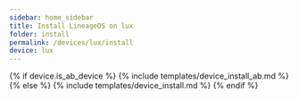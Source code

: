 ```yaml
---
sidebar: home_sidebar
title: Install LineageOS on lux
folder: install
permalink: /devices/lux/install
device: lux
---
```

{% if device.is_ab_device %}
{% include templates/device_install_ab.md %}
{% else %}
{% include templates/device_install.md %}
{% endif %}
